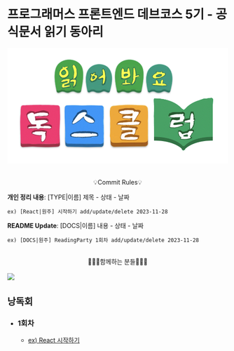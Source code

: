 # 프로그래머스 프론트엔드 데브코스 5기 - 공식문서 읽기 동아리

![docs_club_logo](asset/docs_club_logo.jpeg)

<br />

<center>💡Commit Rules💡</center>

**개인 정리 내용**: [TYPE|이름] 제목 - 상태 - 날짜

```
ex) [React|원주] 시작하기 add/update/delete 2023-11-28
```

**README Update**: [DOCS|이름] 내용 - 상태 - 날짜

```
ex) [DOCS|원주] ReadingParty 1회차 add/update/delete 2023-11-28
```

<br />

<center>🙋🏻‍♂️함께하는 분들🙋🏻‍♀️</center>

<br />

<a href="https://github.com/OhWonJu/DOCS_CLUB/graphs/contributors">
  <img src="https://contrib.rocks/image?repo=OhWonJu/DOCS_CLUB" />
</a>

<br />

## 낭독회

- ### 1회차
  - [ex) React 시작하기]()
